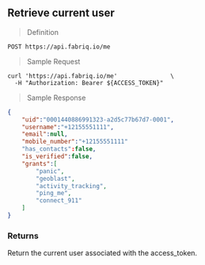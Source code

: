 ## Retrieve current user

> Definition

```text
POST https://api.fabriq.io/me
```

> Sample Request

```shell
curl 'https://api.fabriq.io/me'               \
  -H "Authorization: Bearer ${ACCESS_TOKEN}"
```

> Sample Response

```json
{
    "uid":"0001440886991323-a2d5c77b67d7-0001",
    "username":"+12155551111",
    "email":null,
    "mobile_number":"+12155551111"
    "has_contacts":false,
    "is_verified":false,
    "grants":[
        "panic",
        "geoblast",
        "activity_tracking",
        "ping_me",
        "connect_911"
    ]
}
```

### Returns
Return the current user associated with the access_token.
